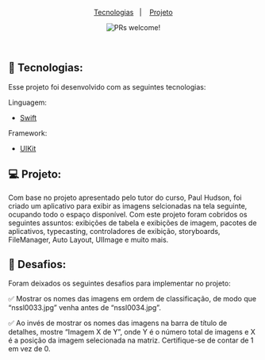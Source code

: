 <p align="center">
  <a href="#-tecnologias">Tecnologias</a>&nbsp;&nbsp;&nbsp;|&nbsp;&nbsp;&nbsp;
  <a href="#-projeto">Projeto</a>
</p>

<p align="center">
 <img src="https://img.shields.io/static/v1?label=PRs&message=welcome&color=49AA26&labelColor=000000" alt="PRs welcome!" />
</p>

<br>










## 🚀 Tecnologias:

Esse projeto foi desenvolvido com as seguintes tecnologias:

Linguagem:

- [Swift](https://www.swift.org/)

Framework:

- [UIKit](https://developer.apple.com/documentation/uikit)


## 💻 Projeto:

<p align="left">
Com base no projeto apresentado pelo tutor do curso, Paul Hudson, foi criado um aplicativo para exibir as imagens selcionadas na tela seguinte, ocupando todo o espaço disponível. Com este projeto foram cobridos os seguintes assuntos: exibições de tabela e exibições de imagem, pacotes de aplicativos, typecasting, controladores de exibição, storyboards, FileManager, Auto Layout, UIImage e muito mais. 
</p>


## 👊 Desafios:

<p align="left">
Foram deixados os seguintes desafios para implementar no projeto:
</p>

✅ Mostrar os nomes das imagens em ordem de classificação, de modo que “nssl0033.jpg” venha antes de “nssl0034.jpg”.

✅ Ao invés de mostrar os nomes das imagens na barra de título de detalhes, mostre “Imagem X de Y”, onde Y é o número total de imagens e X é a posição da imagem selecionada na matriz. Certifique-se de contar de 1 em vez de 0.

